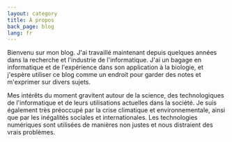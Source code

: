 ```yaml
---
layout: category
title: À propos
back_page: blog
lang: fr
---
```


Bienvenu sur mon blog. J'ai travaillé maintenant depuis quelques années dans la recherche et l'industrie de l'informatique. J'ai un bagage en informatique et de l'expérience dans son application à la biologie, et j'espère utiliser ce blog comme un endroit pour garder des notes et m'exprimer sur divers sujets.

Mes intérêts du moment gravitent autour de la science, des technologiques de l'informatique et de leurs utilisations actuelles dans la société.
Je suis également très préoccupé par la crise climatique et environnementale, ainsi que par les inégalités sociales et internationales.
Les technologies numériques sont utilisées de manières non justes et nous distraient des vrais problèmes.